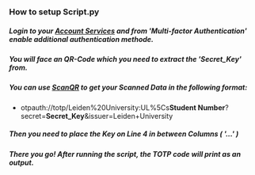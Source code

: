 ### How to setup Script.py

##### Login to your [Account Services](https://account.services.universiteitleiden.nl/) and from 'Multi-factor Authentication' enable additional authentication methode.
##### You will face an QR-Code which you need to extract the 'Secret_Key' from.
##### You can use [ScanQR](https://scanqr.org/#scan) to get your Scanned Data in the following format:
- otpauth://totp/Leiden%20University:UL%5Cs**Student Number**?secret=**Secret_Key**&issuer=Leiden+University

##### Then you need to place the Key on Line 4 in between Columns ( '...' )
##### There you go! After running the script, the TOTP code will print as an output.